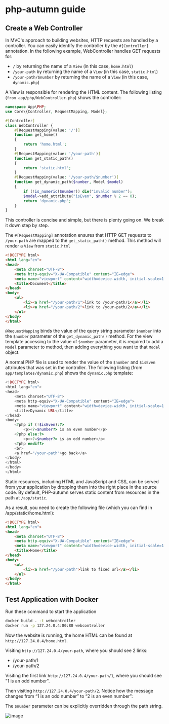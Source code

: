 # php-autumn guide

## Create a Web Controller
In MVC's approach to building websites, HTTP requests are handled by a controller.
You can easily identify the controller by the `#[Controller]` annotation.
In the following example, WebController handles GET requests for:
* `/` by returning the name of a `View` (in this case, `home.html`)
* `/your-path` by returning the name of a `View` (in this case, `static.html`)
* `/your-path/$number` by returning the name of a `View` (in this case, `dynamic.php`)

A View is responsible for rendering the HTML content.
The following listing (`from app/php/WebController.php`) shows the controller:

```php
namespace App\PHP;
use Core\{Controller, RequestMapping, Model};

#[Controller]
class WebController {
    #[RequestMapping(value: '/')]
    function get_home()
    {
        return 'home.html';
    }
    #[RequestMapping(value: '/your-path')]
    function get_static_path()
    {
        return 'static.html';
    }
    #[RequestMapping(value: '/your-path/$number')]
    function get_dynamic_path($number, Model $model)
    {
        if (!is_numeric($number)) die("invalid number");
        $model->add_attribute("isEven", $number % 2 == 0);
        return 'dynamic.php';
    }
}
```
This controller is concise and simple, but there is plenty going on. We break it down step by step.

The `#[RequestMapping]` annotation ensures that HTTP GET requests to `/your-path` are mapped to the `get_static_path()` method. 
This method will render a `View` from `static.html`

```html
<!DOCTYPE html>
<html lang="en">
<head>
    <meta charset="UTF-8">
    <meta http-equiv="X-UA-Compatible" content="IE=edge">
    <meta name="viewport" content="width=device-width, initial-scale=1.0">
    <title>Document</title>
</head>
<body>
    <ul>
        <li><a href="/your-path/1">link to /your-path/1</a></li>
        <li><a href="/your-path/2">link to /your-path/2</a></li>
    </ul>
</body>
</html>
```

`@RequestMapping` binds the value of the query string parameter `$number` into the `$number` parameter of the `get_dynamic_path()` method.
For the view template accessing to the value of `$number` parameter, it is required to add a `Model` parameter to method, then adding everything you want to that `Model` object.

A normal PHP file is used to render the value of the `$number` and `$isEven` attributes that was set in the controller.
The following listing (from `app/templates/dynamic.php`) shows the `dynamic.php` template:
```php
<!DOCTYPE html>
<html lang="en">
<head>
    <meta charset="UTF-8">
    <meta http-equiv="X-UA-Compatible" content="IE=edge">
    <meta name="viewport" content="width=device-width, initial-scale=1.0">
    <title>Dynamic URL</title>
</head>
<body>
    <?php if (!$isEven):?>
        <p><?=$number?> is an even number</p>
    <?php else:?>
        <p><?=$number?> is an odd number</p>
    <?php endif?>
    <br>
    <a href="/your-path">go back</a>
</body>
</html>
</body>
</html>
```
Static resources, including HTML and JavaScript and CSS, can be served from your application by dropping them into the right place in the source code.
By default, PHP-autumn serves static content from resources in the path at `/app/static`.

As a result, you need to create the following file (which you can find in /app/static/home.html):

```html
<!DOCTYPE html>
<html lang="en">
<head>
    <meta charset="UTF-8">
    <meta http-equiv="X-UA-Compatible" content="IE=edge">
    <meta name="viewport" content="width=device-width, initial-scale=1.0">
    <title>Home</title>
</head>
<body>
    <ul>
        <li><a href="/your-path">link to fixed url</a></li>
    </ul>
</body>
</html>
```

## Test Application with Docker


Run these command to start the application

```bash
docker build . -t webcontroller
docker run -p 127.24.0.4:80:80 webcontroller
```

Now the website is running, the home HTML can be found at `http://127.24.0.4/home.html`.

Visiting `http://127.24.0.4/your-path`, where you should see 2 links:
* /your-path/1
* /your-path/2

Visiting the first link `http://127.24.0.4/your-path/1`, where you should see "1 is an odd number".

Then visiting `http://127.24.0.4/your-path/2`. Notice how the message changes from “1 is an odd number” to “2 is an even number”:

The `$number` parameter can be explicitly overridden through the path string. 

![image](../assets/web-controller.gif)
